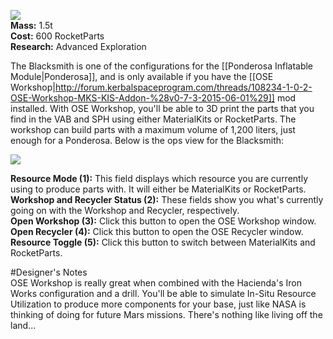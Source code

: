 ![](https://github.com/Angel-125/Pathfinder/wiki/Workshop.jpg)  
**Mass:** 1.5t  
**Cost:** 600 RocketParts  
**Research:** Advanced Exploration

The Blacksmith is one of the configurations for the [[Ponderosa Inflatable Module|Ponderosa]], and is only available if you have the [[OSE Workshop|http://forum.kerbalspaceprogram.com/threads/108234-1-0-2-OSE-Workshop-MKS-KIS-Addon-%28v0-7-3-2015-06-01%29]] mod installed. With OSE Workshop, you'll be able to 3D print the parts that you find in the VAB and SPH using either MaterialKits or RocketParts. The workshop can build parts with a maximum volume of 1,200 liters, just enough for a Ponderosa. Below is the ops view for the Blacksmith:

![](https://github.com/Angel-125/Pathfinder/wiki/BlacksmithOpsView.jpg)

**Resource Mode (1):** This field displays which resource you are currently using to produce parts with. It will either be MaterialKits or RocketParts.  
**Workshop and Recycler Status (2):** These fields show you what's currently going on with the Workshop and Recycler, respectively.  
**Open Workshop (3):** Click this button to open the OSE Workshop window.  
**Open Recycler (4):** Click this button to open the OSE Recycler window.  
**Resource Toggle (5):** Click this button to switch between MaterialKits and RocketParts.

#Designer's Notes  
OSE Workshop is really great when combined with the Hacienda's Iron Works configuration and a drill. You'll be able to simulate In-Situ Resource Utilization to produce more components for your base, just like NASA is thinking of doing for future Mars missions. There's nothing like living off the land...
